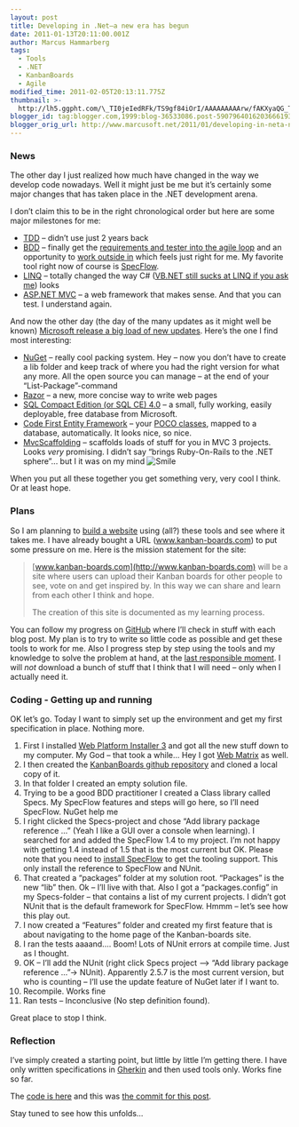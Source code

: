 ```yaml
---
layout: post
title: Developing in .Net–a new era has begun
date: 2011-01-13T20:11:00.001Z
author: Marcus Hammarberg
tags:
  - Tools
  - .NET
  - KanbanBoards
  - Agile
modified_time: 2011-02-05T20:13:11.775Z
thumbnail: >-
  http://lh5.ggpht.com/\_TI0jeIedRFk/TS9gf84iOrI/AAAAAAAAArw/fAKXyaQG_TQ/s72-c/wlEmoticon-smile%5B2%5D.png?imgmax=800
blogger_id: tag:blogger.com,1999:blog-36533086.post-5907964016203666193
blogger_orig_url: http://www.marcusoft.net/2011/01/developing-in-neta-new-era-has-begun.html
---
```




### News

The other day I just realized how much have changed in the way we
develop code nowadays. Well it might just be me but it’s certainly some
major changes that has taken place in the .NET development arena.

I don’t claim this to be in the right chronological order but here are
some major milestones for me:

-   <a href="http://en.wikipedia.org/wiki/Test-driven_development"
    target="_blank">TDD</a> – didn’t use just 2 years back
-   <a href="http://en.wikipedia.org/wiki/Behavior_Driven_Development"
    target="_blank">BDD</a> – finally get the <a
    href="http://www.marcusoft.net/2010/10/story-on-doing-outside-in-development.html"
    target="_blank">requirements and tester into the agile loop</a> and
    an opportunity to <a
    href="http://www.marcusoft.net/2010/10/story-on-doing-outside-in-development.html"
    target="_blank">work outside in</a> which feels just right for me.
    My favorite tool right now of course is
    <a href="http://www.specflow.org" target="_blank">SpecFlow</a>.
-   <a href="http://msdn.microsoft.com/en-us/netframework/aa904594"
    target="_blank">LINQ</a> – totally changed the way C#
    (<a href="http://www.marcusoft.net/2010/02/vbnet-considered-harmful.html"
    target="_blank">VB.NET still sucks at LINQ if you ask me</a>) looks
-   <a href="http://www.asp.net/mVC/" target="_blank">ASP.NET MVC</a> –
    a web framework that makes sense. And that you can test. I
    understand again.

And now the other day (the day of the many updates as it might well be
known) <a
href="http://weblogs.asp.net/scottgu/archive/2011/01/13/announcing-release-of-asp-net-mvc-3-iis-express-sql-ce-4-web-farm-framework-orchard-webmatrix.aspx"
target="_blank">Microsoft release a big load of new updates</a>. Here’s
the one I find most interesting:

-   <a href="http://nuget.codeplex.com/" target="_blank">NuGet</a> –
    really cool packing system. Hey – now you don’t have to create a lib
    folder and keep track of where you had the right version for what
    any more. All the open source you can manage – at the end of your
    “List-Package”-command
-   <a
    href="http://weblogs.asp.net/scottgu/archive/2010/07/02/introducing-razor.aspx"
    target="_blank">Razor</a> – a new, more concise way to write web
    pages
-   <a
    href="http://weblogs.asp.net/scottgu/archive/2011/01/11/vs-2010-sp1-and-sql-ce.aspx"
    target="_blank">SQL Compact Edition (or SQL CE) 4.0</a> – a small,
    fully working, easily deployable, free database from Microsoft.
-   <a
    href="http://weblogs.asp.net/scottgu/archive/2010/08/03/using-ef-code-first-with-an-existing-database.aspx"
    target="_blank">Code First Entity Framework</a> – your
    <a href="http://stackoverflow.com/questions/250001/define-poco"
    target="_blank">POCO classes</a>, mapped to a database,
    automatically. It looks nice, so nice.
-   [MvcScaffolding](http://blog.stevensanderson.com/2011/01/13/scaffold-your-aspnet-mvc-3-project-with-the-mvcscaffolding-package/)
    – scaffolds loads of stuff for you in MVC 3 projects. Looks *very*
    promising. I didn’t say “brings Ruby-On-Rails to the .NET sphere”...
    but I it was on my mind <img
    src="http://lh5.ggpht.com/_TI0jeIedRFk/TS9gf84iOrI/AAAAAAAAArw/fAKXyaQG_TQ/wlEmoticon-smile%5B2%5D.png?imgmax=800"
    class="wlEmoticon wlEmoticon-smile"
    style="border-bottom-style: none; border-right-style: none; border-top-style: none; border-left-style: none"
    alt="Smile" />

When you put all these together you get something very, very cool I
think. Or at least hope.

### Plans

So I am planning to
<a href="https://github.com/marcusoftnet/KanbanBoards"
target="_blank">build a website</a> using (all?) these tools and see
where it takes me. I have already bought a URL
(<a href="http://www.kanban-boards.com"
target="_blank">www.kanban-boards.com</a>) to put some pressure on me.
Here is the mission statement for the site:

> [www.kanban-boards.com](http://www.kanban-boards.com) will be a site
> where users can upload their Kanban boards for other people to see,
> vote on and get inspired by. In this way we can share and learn from
> each other I think and hope.
>
> The creation of this site is documented as my learning process.

You can follow my progress on
<a href="https://github.com/marcusoftnet/KanbanBoards"
target="_blank">GitHub</a> where I’ll check in stuff with each blog
post. My plan is to try to write so little code as possible and get
these tools to work for me. Also I progress step by step using the tools
and my knowledge to solve the problem at hand, at the <a
href="http://availagility.co.uk/2010/04/06/defining-the-last-responsible-moment/"
target="_blank">last responsible moment</a>. I will *not* download a
bunch of stuff that I think that I will need – only when I actually need
it.
### Coding - Getting up and running

OK let’s go. Today I want to simply set up the environment and get my
first specification in place. Nothing more.

1.  First I installed <a
    href="http://www.microsoft.com/web/gallery/install.aspx?appsxml=&amp;appid=WebMatrix;MVC3"
    target="_blank">Web Platform Installer 3</a> and got all the new
    stuff down to my computer. My God – that took a while... Hey I got
    <a
    href="http://weblogs.asp.net/scottgu/archive/2010/07/06/introducing-webmatrix.aspx"
    target="_blank">Web Matrix</a> as well.
2.  I then created the
    <a href="https://github.com/marcusoftnet/KanbanBoards"
    target="_blank">KanbanBoards github repository</a> and cloned a
    local copy of it.
3.  In that folder I created an empty solution file.
4.  Trying to be a good BDD practitioner I created a Class library
    called Specs. My SpecFlow features and steps will go here, so I’ll
    need SpecFlow. NuGet help me
5.  I right clicked the Specs-project and chose “Add library package
    reference ...” (Yeah I like a GUI over a console when learning). I
    searched for and added the SpecFlow 1.4 to my project. I’m not happy
    with getting 1.4 instead of 1.5 that is the most current but OK.
   Please note that you need to
    <a href="http://www.specflow.org/downloads/installer.aspx"
    target="_blank">install SpecFlow</a> to get the tooling support.
    This only install the reference to SpecFlow and NUnit.
6.  That created a “packages” folder at my solution root. “Packages” is
    the new “lib” then. Ok – I’ll live with that.
    Also I got a “packages.config” in my Specs-folder – that contains a
    list of my current projects.
    I didn’t got NUnit that is the default framework for SpecFlow. Hmmm
    – let’s see how this play out.
7.  I now created a “Features” folder and created my first feature that
    is about navigating to the home page of the Kanban-boards site.
8.  I ran the tests aaaand.... Boom! Lots of NUnit errors at compile
    time. Just as I thought.
9.  OK – I’ll add the NUnit (right click Specs project –\> “Add library
    package reference ...”-\> NUnit). Apparently 2.5.7 is the most
    current version, but who is counting – I’ll use the update feature
    of NuGet later if I want to.
10. Recompile. Works fine
11. Ran tests – Inconclusive (No step definition found).

Great place to stop I think.

### Reflection

I’ve simply created a starting point, but little by little I’m getting
there. I have only written specifications in
<a href="https://github.com/aslakhellesoy/cucumber/wiki/gherkin"
target="_blank">Gherkin</a> and then used tools only. Works fine so far.

The [code is here](https://github.com/marcusoftnet/KanbanBoards) and
this was [the commit for this
post](https://github.com/marcusoftnet/KanbanBoards/commit/ca8c3dbc285c75d087e98f5f7b6595e558ce34c5).

Stay tuned to see how this unfolds...
